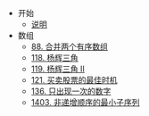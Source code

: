 * 开始
  * [说明](README.md)
* 数组
  * [88. 合并两个有序数组](docs/array/0088.merge-sorted-array.md)
  * [118. 杨辉三角](docs/array/0118.pascals-triangle.md)
  * [119. 杨辉三角 II](docs/array/0119.pascals-triangle-ii.md)
  * [121. 买卖股票的最佳时机](docs/array/0121.best-time-to-buy-and-sell-stock.md)
  * [136. 只出现一次的数字](docs/array/136.single-number.md)
  * [1403. 非递增顺序的最小子序列](docs/array/1403.minimum-subsequence-in-non-increasing-order.md)